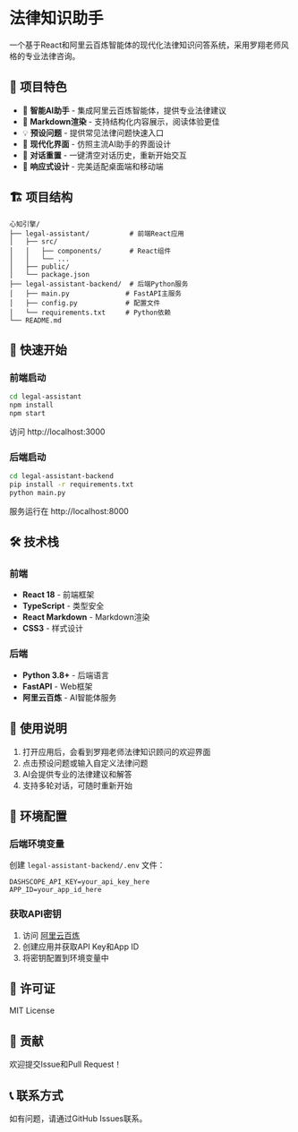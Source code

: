 # 法律知识助手

一个基于React和阿里云百炼智能体的现代化法律知识问答系统，采用罗翔老师风格的专业法律咨询。

## 🌟 项目特色

- 🤖 **智能AI助手** - 集成阿里云百炼智能体，提供专业法律建议
- 📝 **Markdown渲染** - 支持结构化内容展示，阅读体验更佳
- 💡 **预设问题** - 提供常见法律问题快速入口
- 🎨 **现代化界面** - 仿照主流AI助手的界面设计
- 🔄 **对话重置** - 一键清空对话历史，重新开始交互
- 📱 **响应式设计** - 完美适配桌面端和移动端

## 🏗️ 项目结构

```
心知引擎/
├── legal-assistant/          # 前端React应用
│   ├── src/
│   │   ├── components/       # React组件
│   │   └── ...
│   ├── public/
│   └── package.json
├── legal-assistant-backend/  # 后端Python服务
│   ├── main.py              # FastAPI主服务
│   ├── config.py            # 配置文件
│   └── requirements.txt     # Python依赖
└── README.md
```

## 🚀 快速开始

### 前端启动

```bash
cd legal-assistant
npm install
npm start
```

访问 http://localhost:3000

### 后端启动

```bash
cd legal-assistant-backend
pip install -r requirements.txt
python main.py
```

服务运行在 http://localhost:8000

## 🛠️ 技术栈

### 前端
- **React 18** - 前端框架
- **TypeScript** - 类型安全
- **React Markdown** - Markdown渲染
- **CSS3** - 样式设计

### 后端
- **Python 3.8+** - 后端语言
- **FastAPI** - Web框架
- **阿里云百炼** - AI智能体服务

## 📖 使用说明

1. 打开应用后，会看到罗翔老师法律知识顾问的欢迎界面
2. 点击预设问题或输入自定义法律问题
3. AI会提供专业的法律建议和解答
4. 支持多轮对话，可随时重新开始

## 🔧 环境配置

### 后端环境变量

创建 `legal-assistant-backend/.env` 文件：

```env
DASHSCOPE_API_KEY=your_api_key_here
APP_ID=your_app_id_here
```

### 获取API密钥

1. 访问 [阿里云百炼](https://bailian.console.aliyun.com/)
2. 创建应用并获取API Key和App ID
3. 将密钥配置到环境变量中

## 📄 许可证

MIT License

## 🤝 贡献

欢迎提交Issue和Pull Request！

## 📞 联系方式

如有问题，请通过GitHub Issues联系。

